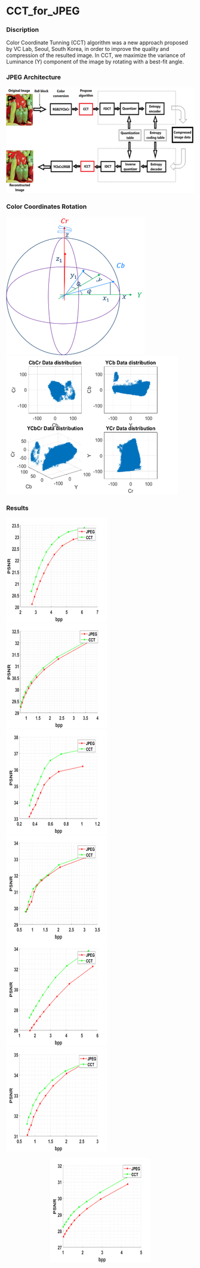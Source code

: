 # CCT_for_JPEG
### Discription 
Color Coordinate Tunning (CCT) algorithm was a new approach proposed by VC Lab, Seoul, South Korea, in order to improve the quality and compression of the resulted image. In CCT, we maximize the variance of Luminance (Y) component of the image by rotating with a best-fit angle.
### JPEG Architecture
![screen shot](https://github.com/abbassi007/CCT_for_JPEG/blob/master/Framwork.png)

### Color Coordinates Rotation

<img src="https://github.com/abbassi007/CCT_for_JPEG/blob/master/Color-coordinates-rotation.png " width="370" height="370"><img src= "https://github.com/abbassi007/CCT_for_JPEG/blob/master/data%20distribution%20graph.png" width="460" height="370">
### Results
<img src="https://github.com/abbassi007/CCT_for_JPEG/blob/master/Results/Cartoon.png" width ="270" height ="280"><img src="https://github.com/abbassi007/CCT_for_JPEG/blob/master/Results/Chilli.png" width ="270" height ="280"><img src="https://github.com/abbassi007/CCT_for_JPEG/blob/master/Results/Colors.png" width ="270" height ="280">
<img src="https://github.com/abbassi007/CCT_for_JPEG/blob/master/Results/House.png" width ="270" height ="280">
<img src="https://github.com/abbassi007/CCT_for_JPEG/blob/master/Results/Map.png" width ="270" height ="280">
<img src="https://github.com/abbassi007/CCT_for_JPEG/blob/master/Results/Plane.png" width ="270" height ="280">
<p align = "center">
<img src="https://github.com/abbassi007/CCT_for_JPEG/blob/master/Results/Sailboat.png" width ="270" height ="280" align>
 </p>
